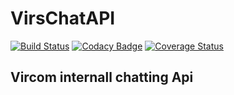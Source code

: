 # VirsChatAPI
[![Build Status](https://travis-ci.org/PaulKariukiRimiru/VirsChatAPI.svg?branch=master)](https://travis-ci.org/PaulKariukiRimiru/VirsChatAPI)
[![Codacy Badge](https://api.codacy.com/project/badge/Grade/70b316abc13d403aa4d43e2793ed05b1)](https://www.codacy.com/app/paulrimiru/VirsChatAPI?utm_source=github.com&amp;utm_medium=referral&amp;utm_content=PaulKariukiRimiru/VirsChatAPI&amp;utm_campaign=Badge_Grade)
[![Coverage Status](https://coveralls.io/repos/github/PaulKariukiRimiru/VirsChatAPI/badge.svg?branch=master)](https://coveralls.io/github/PaulKariukiRimiru/VirsChatAPI?branch=master)

## Vircom internall chatting Api
